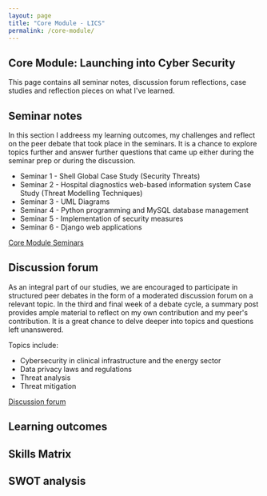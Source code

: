 ```yaml
---
layout: page
title: "Core Module - LICS"
permalink: /core-module/
---
```


## Core Module: Launching into Cyber Security

This page contains all seminar notes, discussion forum reflections, case studies and reflection pieces on what I've learned. 

## Seminar notes 

In this section I addreess my learning outcomes, my challenges and reflect on the peer debate that took place in the seminars. 
It is a chance to explore topics further and answer further questions that came up either during the seminar prep or during the discussion. 

* Seminar 1 - Shell Global Case Study (Security Threats)
* Seminar 2 - Hospital diagnostics web-based information system Case Study (Threat Modelling Techniques)
* Seminar 3 - UML Diagrams
* Seminar 4 - Python programming and MySQL database management
* Seminar 5 - Implementation of security measures 
* Seminar 6 - Django web applications

[Core Module Seminars](/core-module-seminars.md)

## Discussion forum  

As an integral part of our studies, we are encouraged to participate in structured peer debates in the form of a moderated discussion forum on a relevant topic.
In the third and final week of a debate cycle, a summary post provides ample material to reflect on my own contribution and my peer's contribution. 
It is a great chance to delve deeper into topics and questions left unanswered. 

Topics include:
* Cybersecurity in clinical infrastructure and the energy sector
* Data privacy laws and regulations
* Threat analysis
* Threat mitigation

[Discussion forum](https://laurarivella.github.io/lauraR-/discussion-forum-reflections/)

## Learning outcomes 


## Skills Matrix


## SWOT analysis 






